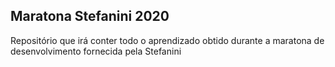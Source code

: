 ## Maratona Stefanini 2020

Repositório que irá conter todo o aprendizado obtido durante a maratona de desenvolvimento fornecida pela Stefanini